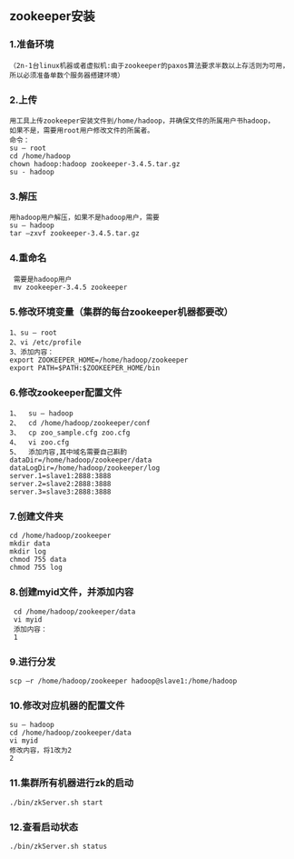 ## zookeeper安装

### 1.准备环境

    （2n-1台linux机器或者虚拟机:由于zookeeper的paxos算法要求半数以上存活则为可用，所以必须准备单数个服务器搭建环境）
    
### 2.上传

    用工具上传zookeeper安装文件到/home/hadoop，并确保文件的所属用户书hadoop，
    如果不是，需要用root用户修改文件的所属者。
    命令：
    su – root
    cd /home/hadoop
    chown hadoop:hadoop zookeeper-3.4.5.tar.gz
    su - hadoop

### 3.解压

    用hadoop用户解压，如果不是hadoop用户，需要
    su – hadoop
    tar –zxvf zookeeper-3.4.5.tar.gz
    
### 4.重命名

     需要是hadoop用户
     mv zookeeper-3.4.5 zookeeper
     
### 5.修改环境变量（集群的每台zookeeper机器都要改）

    1、su – root
    2、vi /etc/profile
    3、添加内容：
    export ZOOKEEPER_HOME=/home/hadoop/zookeeper
    export PATH=$PATH:$ZOOKEEPER_HOME/bin

### 6.修改zookeeper配置文件

    1、	su – hadoop
    2、	cd /home/hadoop/zookeeper/conf
    3、	cp zoo_sample.cfg zoo.cfg
    4、	vi zoo.cfg
    5、	添加内容,其中域名需要自己斟酌
    dataDir=/home/hadoop/zookeeper/data
    dataLogDir=/home/hadoop/zookeeper/log
    server.1=slave1:2888:3888 
    server.2=slave2:2888:3888
    server.3=slave3:2888:3888

### 7.创建文件夹

    cd /home/hadoop/zookeeper
    mkdir data
    mkdir log
    chmod 755 data
    chmod 755 log
   
### 8.创建myid文件，并添加内容
     cd /home/hadoop/zookeeper/data
     vi myid
     添加内容：
     1
     
### 9.进行分发

    scp –r /home/hadoop/zookeeper hadoop@slave1:/home/hadoop

### 10.修改对应机器的配置文件

    su – hadoop
    cd /home/hadoop/zookeeper/data
    vi myid
    修改内容，将1改为2
    2

### 11.集群所有机器进行zk的启动

    ./bin/zkServer.sh start
    
### 12.查看启动状态

    ./bin/zkServer.sh status



